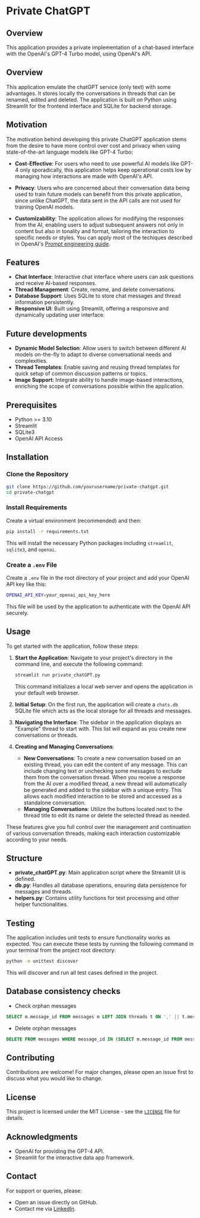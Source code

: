 # Private ChatGPT

## Overview
This application provides a private implementation of a chat-based interface with the OpenAI's GPT-4 Turbo model, using OpenAI's API.

## Overview
This application emulate the chatGPT service (only text) with some advantages. It stores locally the conversations in threads that can be renamed, edited and deleted. The application is built on Python using Streamlit for the frontend interface and SQLite for backend storage.

## Motivation
The motivation behind developing this private ChatGPT application stems from the desire to have more control over cost and privacy when using state-of-the-art language models like GPT-4 Turbo:

- **Cost-Effective**: For users who need to use powerful AI models like GPT-4 only sporadically, this application helps keep operational costs low by managing how interactions are made with OpenAI's API.
  
- **Privacy**: Users who are concerned about their conversation data being used to train future models can benefit from this private application, since unlike ChatGPT, the data sent in the API calls are not used for training OpenAI models.

- **Customizability**: The application allows for modifying the responses from the AI, enabling users to adjust subsequent answers not only in content but also in tonality and format, tailoring the interaction to specific needs or styles. You can apply most of the techiques described in OpenAI's [Prompt engineering guide](https://platform.openai.com/docs/guides/prompt-engineering).

## Features
- **Chat Interface**: Interactive chat interface where users can ask questions and receive AI-based responses.
- **Thread Management**: Create, rename, and delete conversations.
- **Database Support**: Uses SQLite to store chat messages and thread information persistently.
- **Responsive UI**: Built using Streamlit, offering a responsive and dynamically updating user interface.

## Future developments
- **Dynamic Model Selection**: Allow users to switch between different AI models on-the-fly to adapt to diverse conversational needs and complexities.
- **Thread Templates**: Enable saving and reusing thread templates for quick setup of common discussion patterns or topics.
- **Image Support**: Integrate ability to handle image-based interactions, enriching the scope of conversations possible within the application.

## Prerequisites
- Python >= 3.10
- Streamlit
- SQLite3
- OpenAI API Access

## Installation

### Clone the Repository

```bash
git clone https://github.com/yourusername/private-chatgpt.git
cd private-chatgpt
```

### Install Requirements

Create a virtual environment (recommended) and then:

```bash
pip install -r requirements.txt
```

This will install the necessary Python packages including `streamlit`, `sqlite3`, and `openai`.

### Create a `.env` File

Create a `.env` file in the root directory of your project and add your OpenAI API key like this:

```bash
OPENAI_API_KEY=your_openai_api_key_here
```

This file will be used by the application to authenticate with the OpenAI API securely.

## Usage

To get started with the application, follow these steps:

1. **Start the Application**:
   Navigate to your project's directory in the command line, and execute the following command:

   ```bash
   streamlit run private_chatGPT.py
   ```

   This command initializes a local web server and opens the application in your default web browser.

2. **Initial Setup**:
   On the first run, the application will create a `chats.db` SQLite file which acts as the local storage for all threads and messages.

3. **Navigating the Interface**:
   The sidebar in the application displays an "Example" thread to start with. This list will expand as you create new conversations or threads.

4. **Creating and Managing Conversations**:
   - **New Conversations**: To create a new conversation based on an existing thread, you can edit the content of any message. This can include changing text or unchecking some messages to exclude them from the conversation thread. When you receive a response from the AI over a modified thread, a new thread will automatically be generated and added to the sidebar with a unique entry. This allows each modified interaction to be stored and accessed as a standalone conversation.
   - **Managing Conversations**: Utilize the buttons located next to the thread title to edit its name or delete the selected thread as needed.

These features give you full control over the management and continuation of various conversation threads, making each interaction customizable according to your needs.

## Structure
- **private_chatGPT.py**: Main application script where the Streamlit UI is defined.
- **db.py**: Handles all database operations, ensuring data persistence for messages and threads.
- **helpers.py**: Contains utility functions for text processing and other helper functionalities.

## Testing

The application includes unit tests to ensure functionality works as expected. You can execute these tests by running the following command in your terminal from the project root directory:

```bash
python -m unittest discover
```

This will discover and run all test cases defined in the project.

## Database consistency checks

- Check orphan messages

```sql
SELECT m.message_id FROM messages m LEFT JOIN threads t ON ',' || t.messages || ',' LIKE '%,' || m.message_id || ',%' WHERE t.thread_id IS NULL;
```

- Delete orphan messages

```sql
DELETE FROM messages WHERE message_id IN (SELECT m.message_id FROM messages m LEFT JOIN threads t ON ',' || t.messages || ',' LIKE '%,' || m.message_id || ',%' WHERE t.thread_id IS NULL);
```

## Contributing
Contributions are welcome! For major changes, please open an issue first to discuss what you would like to change.

## License
This project is licensed under the MIT License - see the [`LICENSE`](LICENSE) file for details.

## Acknowledgments
- OpenAI for providing the GPT-4 API.
- Streamlit for the interactive data app framework.

## Contact
For support or queries, please:
- Open an issue directly on GitHub.
- Contact me via [LinkedIn](https://www.linkedin.com/in/parraandres).
